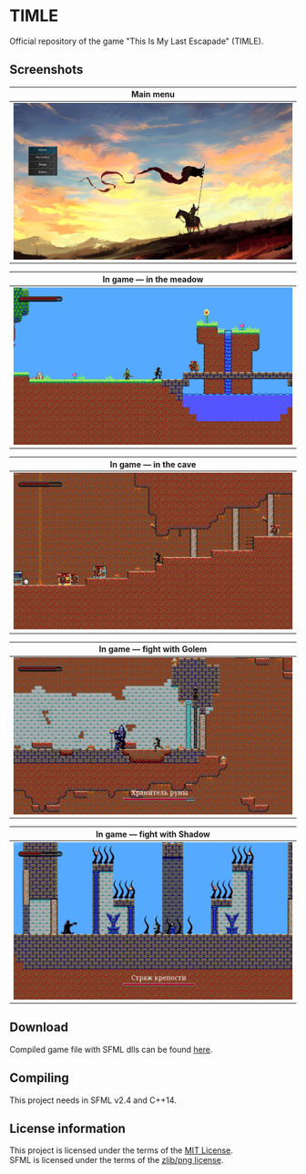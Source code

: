 # TIMLE

Official repository of the game "This Is My Last Escapade" (TIMLE).

## Screenshots

| Main menu                                                          |
|--------------------------------------------------------------------|
| ![Main menu of the game](Media/1.Main_menu.png "Main menu")        |

| In game — in the meadow                                            |
|--------------------------------------------------------------------|
| ![Casual play in the meadow](Media/2-1.In_game.png "in the meadow")|

| In game — in the cave                                              |
|--------------------------------------------------------------------|
| ![Casual play in the cave](Media/2-2.In_game.png "in the cave")    |

| In game — fight with Golem                                         |
|--------------------------------------------------------------------|
| ![Casual fight with Golem](Media/3-1.Boss.png "fight with Golem")  |

| In game — fight with Shadow                                        |
|--------------------------------------------------------------------|
| ![Casual fight with Shadow](Media/3-2.Boss.png "fight with Shadow")|

## Download

Compiled game file with SFML dlls can be found [here](https://github.com/Vasar007/TIMLE/tree/master/ReleaseWithoutConsole).

## Compiling

This project needs in SFML v2.4 and C++14.

## License information

This project is licensed under the terms of the [MIT License](LICENSE).\
SFML is licensed under the terms of the [zlib/png license](https://www.sfml-dev.org/license.php).
